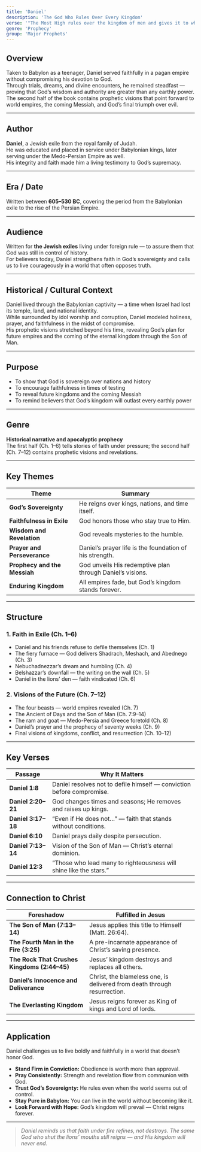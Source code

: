 ```yaml
---
title: 'Daniel'
description: 'The God Who Rules Over Every Kingdom'
verse: '"The Most High rules over the kingdom of men and gives it to whomever He will." — Daniel 4:17'
genre: 'Prophecy'
group: 'Major Prophets'
---
```


## Overview  
Taken to Babylon as a teenager, Daniel served faithfully in a pagan empire without compromising his devotion to God.  
Through trials, dreams, and divine encounters, he remained steadfast — proving that God’s wisdom and authority are greater than any earthly power.  
The second half of the book contains prophetic visions that point forward to world empires, the coming Messiah, and God’s final triumph over evil.

---

## Author  
**Daniel**, a Jewish exile from the royal family of Judah.  
He was educated and placed in service under Babylonian kings, later serving under the Medo-Persian Empire as well.  
His integrity and faith made him a living testimony to God’s supremacy.

---

## Era / Date  
Written between **605–530 BC**, covering the period from the Babylonian exile to the rise of the Persian Empire.

---

## Audience  
Written for **the Jewish exiles** living under foreign rule — to assure them that God was still in control of history.  
For believers today, Daniel strengthens faith in God’s sovereignty and calls us to live courageously in a world that often opposes truth.

---

## Historical / Cultural Context  
Daniel lived through the Babylonian captivity — a time when Israel had lost its temple, land, and national identity.  
While surrounded by idol worship and corruption, Daniel modeled holiness, prayer, and faithfulness in the midst of compromise.  
His prophetic visions stretched beyond his time, revealing God’s plan for future empires and the coming of the eternal kingdom through the Son of Man.

---

## Purpose  
- To show that God is sovereign over nations and history  
- To encourage faithfulness in times of testing  
- To reveal future kingdoms and the coming Messiah  
- To remind believers that God’s kingdom will outlast every earthly power  

---

## Genre  
**Historical narrative and apocalyptic prophecy**  
The first half (Ch. 1–6) tells stories of faith under pressure; the second half (Ch. 7–12) contains prophetic visions and revelations.

---

## Key Themes  

| Theme | Summary |
|-------|----------|
| **God’s Sovereignty** | He reigns over kings, nations, and time itself. |
| **Faithfulness in Exile** | God honors those who stay true to Him. |
| **Wisdom and Revelation** | God reveals mysteries to the humble. |
| **Prayer and Perseverance** | Daniel’s prayer life is the foundation of his strength. |
| **Prophecy and the Messiah** | God unveils His redemptive plan through Daniel’s visions. |
| **Enduring Kingdom** | All empires fade, but God’s kingdom stands forever. |

---

## Structure  

### 1. Faith in Exile (Ch. 1–6)
- Daniel and his friends refuse to defile themselves (Ch. 1)  
- The fiery furnace — God delivers Shadrach, Meshach, and Abednego (Ch. 3)  
- Nebuchadnezzar’s dream and humbling (Ch. 4)  
- Belshazzar’s downfall — the writing on the wall (Ch. 5)  
- Daniel in the lions’ den — faith vindicated (Ch. 6)  

### 2. Visions of the Future (Ch. 7–12)
- The four beasts — world empires revealed (Ch. 7)  
- The Ancient of Days and the Son of Man (Ch. 7:9–14)  
- The ram and goat — Medo-Persia and Greece foretold (Ch. 8)  
- Daniel’s prayer and the prophecy of seventy weeks (Ch. 9)  
- Final visions of kingdoms, conflict, and resurrection (Ch. 10–12)  

---

## Key Verses  

| Passage | Why It Matters |
|----------|----------------|
| **Daniel 1:8** | Daniel resolves not to defile himself — conviction before compromise. |
| **Daniel 2:20–21** | God changes times and seasons; He removes and raises up kings. |
| **Daniel 3:17–18** | “Even if He does not…” — faith that stands without conditions. |
| **Daniel 6:10** | Daniel prays daily despite persecution. |
| **Daniel 7:13–14** | Vision of the Son of Man — Christ’s eternal dominion. |
| **Daniel 12:3** | “Those who lead many to righteousness will shine like the stars.” |

---

## Connection to Christ  

| Foreshadow | Fulfilled in Jesus |
|-------------|-------------------|
| **The Son of Man (7:13–14)** | Jesus applies this title to Himself (Matt. 26:64). |
| **The Fourth Man in the Fire (3:25)** | A pre-incarnate appearance of Christ’s saving presence. |
| **The Rock That Crushes Kingdoms (2:44–45)** | Jesus’ kingdom destroys and replaces all others. |
| **Daniel’s Innocence and Deliverance** | Christ, the blameless one, is delivered from death through resurrection. |
| **The Everlasting Kingdom** | Jesus reigns forever as King of kings and Lord of lords. |

---

## Application  
Daniel challenges us to live boldly and faithfully in a world that doesn’t honor God.  
- **Stand Firm in Conviction:** Obedience is worth more than approval.  
- **Pray Consistently:** Strength and revelation flow from communion with God.  
- **Trust God’s Sovereignty:** He rules even when the world seems out of control.  
- **Stay Pure in Babylon:** You can live in the world without becoming like it.  
- **Look Forward with Hope:** God’s kingdom will prevail — Christ reigns forever.  

---

> *Daniel reminds us that faith under fire refines, not destroys. The same God who shut the lions’ mouths still reigns — and His kingdom will never end.*
